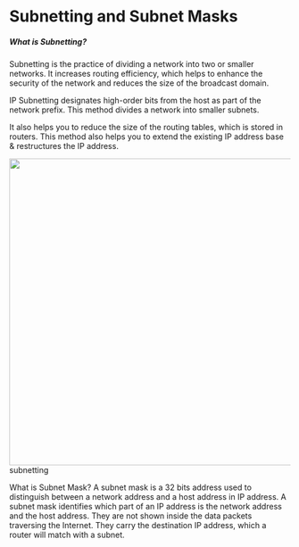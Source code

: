 # Subnetting and Subnet Masks


##### What is Subnetting?
Subnetting is the practice of dividing a network into two or smaller networks. It increases routing efficiency, which helps to enhance the security of the network and reduces the size of the broadcast domain.

IP Subnetting designates high-order bits from the host as part of the network prefix. This method divides a network into smaller subnets.

It also helps you to reduce the size of the routing tables, which is stored in routers. This method also helps you to extend the existing IP address base & restructures the IP address.

<img src="https://darey-io-pbl-projects-images.s3.eu-west-2.amazonaws.com/practices/images3/subnetting.png" width="936px" height="550px">
subnetting

What is Subnet Mask?
A subnet mask is a 32 bits address used to distinguish between a network address and a host address in IP address. A subnet mask identifies which part of an IP address is the network address and the host address. They are not shown inside the data packets traversing the Internet. They carry the destination IP address, which a router will match with a subnet.